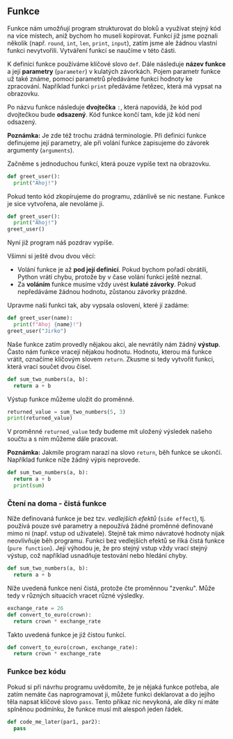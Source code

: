 ## Funkce

Funkce nám umožňují program strukturovat do bloků a využívat stejný kód na více místech, aniž bychom ho museli kopírovat. Funkcí již jsme poznali několik (např. `round`, `int`, `len`, `print`, `input`), zatím jsme ale žádnou vlastní funkci nevytvořili. Vytváření funkcí se naučíme v této části.

K definici funkce používáme klíčové slovo `def`. Dále následuje **název funkce** a její **parametry** (`parameter`) v kulatých závorkách. Pojem parametr funkce už také známe, pomocí parametrů předáváme funkci hodnoty ke zpracování. Například funkci `print` předáváme řetězec, která má vypsat na obrazovku.

Po názvu funkce následuje **dvojtečka** `:`, která napovídá, že kód pod dvojtečkou bude **odsazený**. Kód funkce končí tam, kde již kód není odsazený.

**Poznámka:** Je zde též trochu zrádná terminologie. Při definici funkce definujeme její parametry, ale při volání funkce zapisujeme do závorek argumenty (`arguments`).

Začněme s jednoduchou funkcí, která pouze vypíše text na obrazovku.

```py
def greet_user():
  print("Ahoj!")
```

Pokud tento kód zkopírujeme do programu, zdánlivě se nic nestane. Funkce je sice vytvořena, ale nevoláme ji. 

```py
def greet_user():
  print("Ahoj!")
greet_user()
```

Nyní již program náš pozdrav vypíše.

Všimni si ještě dvou dvou věcí:

- Volání funkce je až **pod její definicí**. Pokud bychom pořadí obrátili, Python vrátí chybu, protože by v čase volání funkci ještě neznal.
- Za **voláním** funkce musíme vždy uvést **kulaté závorky**. Pokud nepředáváme žádnou hodnotu, zůstanou závorky prázdné.

Upravme naši funkci tak, aby vypsala oslovení, které jí zadáme:

```py
def greet_user(name):
  print(f"Ahoj {name}!")
greet_user("Jirko")
```

Naše funkce zatím provedly nějakou akci, ale nevrátily nám žádný **výstup**. Často nám funkce vracejí nějakou hodnotu. Hodnotu, kterou má funkce vrátit, označíme klíčovým slovem `return`. Zkusme si tedy vytvořit funkci, která vrací součet dvou čísel.

```py
def sum_two_numbers(a, b):
  return a + b
```

Výstup funkce můžeme uložit do proměnné.

```py
returned_value = sum_two_numbers(5, 3)
print(returned_value)
```

V proměnné `returned_value` tedy budeme mít uložený výsledek našeho součtu a s ním můžeme dále pracovat.

**Poznámka:** Jakmile program narazí na slovo `return`, běh funkce se ukončí. Například funkce níže žádný výpis neprovede.

```py
def sum_two_numbers(a, b):
  return a + b
  print(sum)
```

### Čtení na doma - čistá funkce

Níže definovaná funkce je bez tzv. *vedlejších efektů* (`side effect`), tj. používá pouze své parametry a nepoužívá žádné proměnné definované mimo ni (např. vstup od uživatele). Stejně tak mimo návratové hodnoty nijak neovlivňuje běh programu. Funkci bez vedlejších efektů se říká čistá funkce (`pure function`). Její výhodou je, že pro stejný vstup vždy vrací stejný výstup, což například usnadňuje testování nebo hledání chyby.

```py
def sum_two_numbers(a, b):
  return a + b
```

Níže uvedená funkce není čistá, protože čte proměnnou "zvenku". Může tedy v různých situacích vracet různé výsledky.

```py
exchange_rate = 26
def convert_to_euro(crown):
  return crown * exchange_rate
```

Takto uvedená funkce je již čistou funkcí.

```py
def convert_to_euro(crown, exchange_rate):
  return crown * exchange_rate
```

### Funkce bez kódu

Pokud si při návrhu programu uvědomíte, že je nějaká funkce potřeba, ale zatím nemáte čas naprogramovat ji, můžete funkci deklarovat a do jejího těla napsat klíčové slovo `pass`. Tento příkaz nic nevykoná, ale díky ní máte splněnou podmínku, že funkce musí mít alespoň jeden řádek.

```py
def code_me_later(par1, par2):
  pass
```
